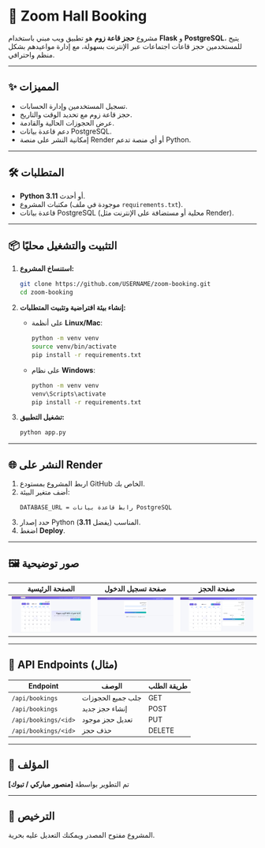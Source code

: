# 📅 Zoom Hall Booking

مشروع **حجز قاعة زوم** هو تطبيق ويب مبني باستخدام **Flask** و **PostgreSQL**، يتيح للمستخدمين حجز قاعات اجتماعات عبر الإنترنت بسهولة، مع إدارة مواعيدهم بشكل منظم واحترافي.

---

## ✨ المميزات
- تسجيل المستخدمين وإدارة الحسابات.
- حجز قاعة زوم مع تحديد الوقت والتاريخ.
- عرض الحجوزات الحالية والقادمة.
- دعم قاعدة بيانات PostgreSQL.
- إمكانية النشر على منصة Render أو أي منصة تدعم Python.

---

## 🛠 المتطلبات
- **Python 3.11** أو أحدث.
- مكتبات المشروع (موجودة في ملف `requirements.txt`).
- قاعدة بيانات PostgreSQL (محلية أو مستضافة على الإنترنت مثل Render).

---

## 📦 التثبيت والتشغيل محليًا

1. **استنساخ المشروع:**
    ```bash
    git clone https://github.com/USERNAME/zoom-booking.git
    cd zoom-booking
    ```

2. **إنشاء بيئة افتراضية وتثبيت المتطلبات:**
    - على أنظمة **Linux/Mac**:
      ```bash
      python -m venv venv
      source venv/bin/activate
      pip install -r requirements.txt
      ```
    - على نظام **Windows**:
      ```bash
      python -m venv venv
      venv\Scripts\activate
      pip install -r requirements.txt
      ```

3. **تشغيل التطبيق:**
    ```bash
    python app.py
    ```

---

## 🌐 النشر على Render
1. اربط المشروع بمستودع GitHub الخاص بك.
2. أضف متغير البيئة:
    ```
    DATABASE_URL = رابط قاعدة بيانات PostgreSQL
    ```
3. حدد إصدار Python المناسب (يفضل **3.11**).
4. اضغط **Deploy**.

---

## 🖼 صور توضيحية
| الصفحة الرئيسية | صفحة تسجيل الدخول | صفحة الحجز |
|----------------|-------------------|------------|
| ![الرئيسية](screenshots/home.png) | ![تسجيل الدخول](screenshots/login.png) | ![الحجز](screenshots/booking.png) |

---

## 🔌 API Endpoints (مثال)
| Endpoint | الوصف | طريقة الطلب |
|----------|-------|-------------|
| `/api/bookings` | جلب جميع الحجوزات | GET |
| `/api/bookings` | إنشاء حجز جديد | POST |
| `/api/bookings/<id>` | تعديل حجز موجود | PUT |
| `/api/bookings/<id>` | حذف حجز | DELETE |

---

## 👤 المؤلف
تم التطوير بواسطة **[منصور مباركي / تبوك]**

---

## 📄 الترخيص
المشروع مفتوح المصدر ويمكنك التعديل عليه بحرية.
